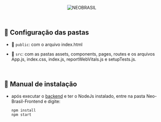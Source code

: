 <div align="center" id="menu">

![NEOBRASIL](https://user-images.githubusercontent.com/101027809/229366327-820a7fb9-85c4-4a14-8f93-8a0491e73c1e.png)


</div>
<br>

## :file_folder: Configuração das pastas

* 📂 `public`:  com o arquivo index.html

* 📂 `src`: com as pastas assets, components, pages, routes e os arquivos App.js, index.css, index.js, reportWebVitals.js e setupTests.js.

  

<br>

 ## :scroll: Manual de instalação

* após executar o [backend](https://github.com/Neo-Brasil/Neo-Brasil-Backend) e ter o NodeJs instalado, entre na pasta Neo-Brasil-Frontend e digite:

  ```
  npm install
  npm start
  ```

